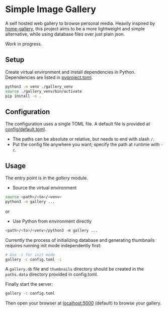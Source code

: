 # Simple Image Gallery
A self hosted web gallery to browse personal media. Heavily inspired by [home-gallery](https://github.com/xemle/home-gallery), this project aims to be a more lightweight and simple alternative, while using database files over just plain json.

Work in progress.

## Setup
Create virtual environment and install dependencies in Python. Dependencies are listed in [pyproject.toml](./pyproject.toml).
```sh
python3 -m venv ./gallery_venv
source ./gallery_venv/bin/activate
pip install -e .
```

## Configuration
The configuration uses a single TOML file. A default file is provided at [config/default.toml](config/default.toml).

- The paths can be absolute or relative, but needs to end with slash `/`.
- Put the config file anywhere you want; specify the path at runtime with `-c`.

## Usage
The entry point is in the *gallery* module.
- Source the virtual environment
```sh
source <path>/<to>/<venv>
python3 -m gallery ...
```
or
- Use Python from environment directly
```sh
<path>/<to>/<venv>/python3 -m gallery ...
```

Currently the process of initializing database and generating thumbnails requires running init mode independently first:
```sh
# Use -i for init mode
gallery -c config.toml -i
```
A `gallery.db` file and `thumbnails` directory should be created in the `paths.data` directory provided in config.toml.

Finally start the server:
```sh
gallery -c config.toml
```
Then open your browser at [localhost:5000](http://localhost:5000) (default) to browse your gallery.

